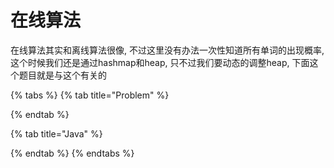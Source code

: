 # 在线算法

在线算法其实和离线算法很像, 不过这里没有办法一次性知道所有单词的出现概率, 这个时候我们还是通过hashmap和heap, 只不过我们要动态的调整heap, 下面这个题目就是与这个有关的

{% tabs %}
{% tab title="Problem" %}

{% endtab %}

{% tab title="Java" %}

{% endtab %}
{% endtabs %}

